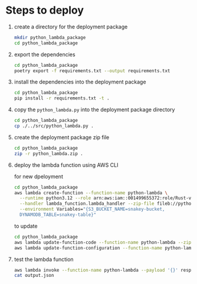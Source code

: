 # Steps to deploy

1. create a directory for the deployment package
   ```bash
   mkdir python_lambda_package
   cd python_lambda_package
   ```

2. export the dependencies
   ```bash
   cd python_lambda_package
   poetry export -f requirements.txt --output requirements.txt
   ```

3. install the dependencies into the deployment package
   ```bash
   cd python_lambda_package
   pip install -r requirements.txt -t .
   ```

4. copy the `python_lambda.py` into the deployment package directory
   ```bash
   cd python_lambda_package
   cp ./../src/python_lambda.py .
   ```

5. create the deployment package zip file
   ```bash
   cd python_lambda_package
   zip -r python_lambda.zip .
   ```

6. deploy the lambda function using AWS CLI

   for new dpeloyment
   ```bash
   cd python_lambda_package
   aws lambda create-function --function-name python-lambda \
     --runtime python3.12 --role arn:aws:iam::001499655372:role/Rust-vs-Python-project \
     --handler lambda_function.lambda_handler --zip-file fileb://python_lambda.zip \
     --environment Variables="{S3_BUCKET_NAME=snakey-bucket,
     DYNAMODB_TABLE=snakey-table}"
   ```

   to update
   ```bash
   cd python_lambda_package
   aws lambda update-function-code --function-name python-lambda --zip-file fileb://python_lambda.zip
   aws lambda update-function-configuration --function-name python-lambda --handler python_lambda.lambda_handler
   ```

7. test the lambda function
   ```bash
   aws lambda invoke --function-name python-lambda --payload '{}' response.json
   cat output.json
   ```

